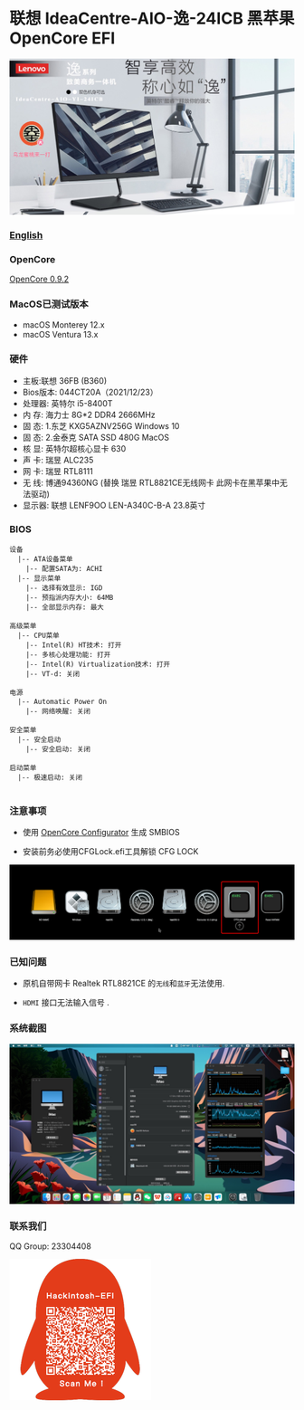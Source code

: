 # 联想 IdeaCentre-AIO-逸-24ICB 黑苹果 OpenCore EFI

![image](ScreenShot/AIOYI24ICB.jpg)

### [English](https://github.com/hackintosh-efi/Lenovo-IdeaCentre-AIO-YI-24ICB-OpenCore)

### OpenCore

[OpenCore 0.9.2](https://github.com/acidanthera/OpenCorePkg)

### MacOS已测试版本

- macOS Monterey 12.x
- macOS Ventura  13.x 

### 硬件

- 主板:联想 36FB (B360)
- Bios版本: 044CT20A（2021/12/23）
- 处理器: 英特尔 i5-8400T
- 内  存: 海力士 8G*2 DDR4 2666MHz
- 固  态: 1.东芝 KXG5AZNV256G Windows 10
- 固  态: 2.金泰克 SATA SSD 480G MacOS
- 核  显: 英特尔超核心显卡 630
- 声  卡: 瑞昱 ALC235
- 网  卡: 瑞昱 RTL8111
- 无  线: 博通94360NG (替换 瑞昱 RTL8821CE无线网卡 此网卡在黑苹果中无法驱动)
- 显示器: 联想 LENF9OO LEN-A340C-B-A 23.8英寸


### BIOS

```
设备
  |-- ATA设备菜单
    |-- 配置SATA为: ACHI
  |-- 显示菜单
    |-- 选择有效显示: IGD
    |-- 预指派内存大小: 64MB
    |-- 全部显示内存: 最大

高级菜单
  |-- CPU菜单
    |-- Intel(R) HT技术: 打开
    |-- 多核心处理功能: 打开
    |-- Intel(R) Virtualization技术: 打开
    |-- VT-d: 关闭

电源
  |-- Automatic Power On
    |-- 网络唤醒: 关闭

安全菜单
  |-- 安全启动
    |-- 安全启动: 关闭

启动菜单
  |-- 极速启动: 关闭
  
```

### 注意事项
 - 使用 [OpenCore Configurator](https://mackie100projects.altervista.org/opencore-configurator/) 生成 SMBIOS
 
 - 安装前务必使用CFGLock.efi工具解锁 CFG LOCK
 
![image](ScreenShot/CFGLock.efi.png)


### 已知问题

-  原机自带网卡 Realtek RTL8821CE 的`无线`和`蓝牙`无法使用.

- `HDMI` 接口无法输入信号 .

 
### 系统截图

![macOS Ventura](ScreenShot/about.jpg)

### 联系我们

QQ Group: 23304408

![image](ScreenShot/QRCode.png)

